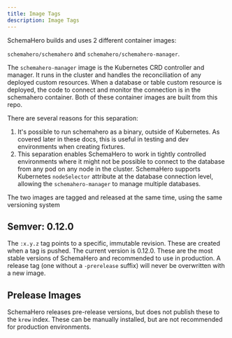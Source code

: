 ```yaml
---
title: Image Tags
description: Image Tags
---
```


SchemaHero builds and uses 2 different container images:

`schemahero/schemahero` and `schemahero/schemahero-manager`.

The `schemahero-manager` image is the Kubernetes CRD controller and manager.
It runs in the cluster and handles the reconciliation of any deployed custom resources.
When a database or table custom resource is deployed, the code to connect and monitor the connection is in the schemahero container.
Both of these container images are built from this repo.

There are several reasons for this separation:

1. It's possible to run schemahero as a binary, outside of Kubernetes.
As covered later in these docs, this is useful in testing and dev environments when creating fixtures.
2. This separation enables SchemaHero to work in tightly controlled environments where it might not be possible to connect to the database from any pod on any node in the cluster.
SchemaHero supports Kubernetes `nodeSelector` attribute at the database connection level, allowing the `schemahero-manager` to manage multiple databases.

The two images are tagged and released at the same time, using the same versioning system

## Semver: 0.12.0

The `:x.y.z` tag points to a specific, immutable revision.
These are created when a tag is pushed.
The current version is 0.12.0.
These are the most stable versions of SchemaHero and recommended to use in production. A release tag (one without a `-prerelease` suffix) will never be overwritten with a new image.

## Prelease Images

SchemaHero releases pre-release versions, but does not publish these to the `krew` index.
These can be manually installed, but are not recommended for production environments.
